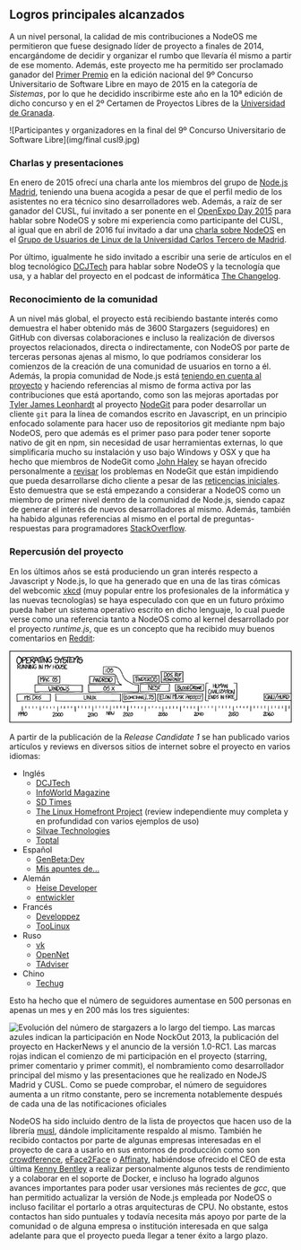 ## Logros principales alcanzados

A un nivel personal, la calidad de mis contribuciones a NodeOS me permitieron
que fuese designado líder de proyecto a finales de 2014, encargándome de decidir
y organizar el rumbo que llevaría él mismo a partir de ese momento. Además, este
proyecto me ha permitido ser proclamado ganador del
[Primer Premio](http://www.concursosoftwarelibre.org/1415/node/34.html) en la
edición nacional del 9º Concurso Universitario de Software Libre en mayo de 2015
en la categoría de *Sistemas*, por lo que he decidido inscribirme este año en la
10ª edición de dicho concurso y en el 2º Certamen de Proyectos Libres de la
[Universidad de Granada](http://osl.ugr.es/bases-de-los-premios-a-proyectos-libres-de-la-ugr).

![Participantes y organizadores en la final del 9º Concurso Universitario de Software Libre](img/final cusl9.jpg)

### Charlas y presentaciones

En enero de 2015 ofrecí una charla ante los miembros del grupo de
[Node.js Madrid](http://www.meetup.com/es/Node-js-Madrid/events/219754655),
teniendo una buena acogida a pesar de que el perfil medio de los asistentes no
era técnico sino desarrolladores web. Además, a raíz de ser ganador del CUSL,
fuí invitado a ser ponente en el
[OpenExpo Day 2015](http://www.openexpo.es/openexpo-day-2015) para hablar sobre
NodeOS y sobre mi experiencia como participante del CUSL, al igual que en abril
de 2016 fuí invitado a dar una
[charla sobre NodeOS](https://drive.google.com/file/d/0B9fEpRL8W1SPZUFkeGNDYk1RSlE/view?usp=sharing)
en el
[Grupo de Usuarios de Linux de la Universidad Carlos Tercero de Madrid](http://gul.es).

Por último, igualmente he sido invitado a escribir una serie de artículos en el
blog tecnológico [DCJTech](http://dcjtech.info) para hablar sobre NodeOS y la
tecnología que usa, y a hablar del proyecto en el podcast de informática
[The Changelog](https://changelog.com).

### Reconocimiento de la comunidad

A un nivel más global, el proyecto está recibiendo bastante interés como
demuestra el haber obtenido más de 3600 Stargazers (seguidores) en GitHub con
diversas colaboraciones e incluso la realización de diversos proyectos
relacionados, directa o indirectamente, con NodeOS por parte de terceras
personas ajenas al mismo, lo que podríamos considerar los comienzos de la
creación de una comunidad de usuarios en torno a él. Además, la propia comunidad
de Node.js está
[teniendo en cuenta al proyecto](https://github.com/npm/npm/issues/10894#issuecomment-168870323)
y haciendo referencias al mismo de forma activa por las contribuciones que está
aportando, como son las mejoras aportadas por
[Tyler James Leonhardt](https://tylerleonhardt.com) al proyecto
[NodeGit](http://www.nodegit.org) para poder desarrollar un cliente `git` para
la línea de comandos escrito en Javascript, en un principio enfocado solamente
para hacer uso de repositorios git mediante npm bajo NodeOS, pero que además es
el primer paso para poder tener soporte nativo de git en npm, sin necesidad de
usar herramientas externas, lo que simplificaría mucho su instalación y uso bajo
Windows y OSX y que ha hecho que miembros de NodeGit como
[John Haley](https://github.com/johnhaley81) se hayan ofrecido personalmente a
[revisar](https://github.com/NodeOS/NodeOS/issues/67#issuecomment-173987574) los
problemas en NodeGit que están impidiendo que pueda desarrollarse dicho cliente
a pesar de las
[reticencias iniciales](https://github.com/nodegit/nodegit/issues/508#issuecomment-88079486).
Esto demuestra que se está empezando a considerar a NodeOS como un miembro de
primer nivel dentro de la comunidad de Node.js, siendo capaz de generar el
interés de nuevos desarrolladores al mismo. Además, también ha habido algunas
referencias al mismo en el portal de preguntas-respuestas para programadores
[StackOverflow](http://stackoverflow.com/a/34005547/586382).

### Repercusión del proyecto

En los últimos años se está produciendo un gran interés respecto a Javascript y
Node.js, lo que ha generado que en una de las tiras cómicas del webcomic
[xkcd](https://xkcd.com) (muy popular entre los profesionales de la informática
y las nuevas tecnologías) se haya especulado con que en un futuro próximo pueda
haber un sistema operativo escrito en dicho lenguaje, lo cual puede verse como
una referencia tanto a NodeOS como al kernel desarrollado por el proyecto
*runtime.js*, que es un concepto que ha recibido muy buenos comentarios en
[Reddit](http://www.reddit.com/r/linux/comments/31lrig/xkcd_operating_systems/cq2sp0w):

[![Tira cómica de xkcd en la cual se muestran los distintos sistemas operativos que ha usado el autor de forma personal y los que cree que puede llegar a usar en el futuro, haciendo referencia a que sobre 2018 empezaría a usar uno basado en Javascript](img/operating_systems.png)](https://xkcd.com/1508)

A partir de la publicación de la *Release Candidate 1* se han publicado varios
artículos y reviews en diversos sitios de internet sobre el proyecto en varios
idiomas:

* Inglés
  * [DCJTech](http://dcjtech.info/topic/nodeos-1-0-rc1-press-note)
  * [InfoWorld Magazine](http://www.infoworld.com/article/3006978/javascript/move-over-linux-javascript-powered-nodeos-10-approaches.html)
  * [SD Times](http://sdtimes.com/nodeos-nears-1-0-in-its-quest-for-a-100-javascript-os)
  * [The Linux Homefront Project](http://tlhp.ml/node-os-review) (review
    independiente muy completa y en profundidad con varios ejemplos de uso)
  * [Silvae Technologies](http://silvaetechnologies.eu/blg/127/nodeos-1-0-to-base-entirely-on-javascipt-and-make-developer%E2%80%99s-life-easier)
  * [Toptal](http://www.toptal.com/nodejs/nodeos-the-javascript-based-operating-system)
* Español
  * [GenBeta:Dev](http://www.genbetadev.com/actualidad/minecraft-virus-historicos-c-nomadas-drupal-8-pull-request-49)
  * [Mis apuntes de...](http://misapuntesde.com/post.php?id=644)
* Alemán
  * [Heise Developer](http://www.heise.de/developer/meldung/NodeOS-Das-Linux-fuer-und-mit-Node-js-3013784.html)
  * [entwickler](https://entwickler.de/online/javascript/nodeos-1.0-rc1-192086.html)
* Francés
  * [Developpez](http://www.developpez.com/actu/92986/NodeOS-l-OS-leger-base-sur-le-noyau-Linux-Node-js-et-le-gestionnaire-de-paquets-npm-approche-sa-premiere-versión-majeure)
  * [TooLinux](http://www.toolinux.com/NodeOS-1-0-presque-denoue)
* Ruso
  * [vk](http://vk.com/ubuntulinux?w=wall-33241_432911%2Fcd8fbdf2641e4e68b8)
  * [OpenNet](http://www.opennet.ru/opennews/art.shtml?num=43386)
  * [TAdviser](http://www.tadviser.ru/index.php/Продукт:NodeOS)
* Chino
  * [Techug](http://www.techug.com/nodeos-the-javascript)

Esto ha hecho que el número de seguidores aumentase en 500 personas en apenas un
mes y en 200 más los tres siguientes:

![Evolución del número de stargazers a lo largo del tiempo. Las marcas azules indican la participación en Node NockOut 2013, la publicación del proyecto en HackerNews y el anuncio de la versión 1.0-RC1. Las marcas rojas indican el comienzo de mi participación en el proyecto (starring, primer comentario y primer commit), el nombramiento como desarrollador principal del mismo y las presentaciones que he realizado en NodeJS Madrid y CUSL. Como se puede comprobar, el número de seguidores aumenta a un ritmo constante, pero se incrementa notablemente después de cada una de las notificaciones oficiales](img/stargazers.png)

NodeOS ha sido incluido dentro de la lista de proyectos que hacen uso de la
librería [musl](http://wiki.musl-libc.org/wiki/Projects_using_musl), dándole
implícitamente respaldo al mismo. También he recibido contactos por parte de
algunas empresas interesadas en el proyecto de cara a usarlo en sus entornos de
producción como son [crowdference](https://crowdference.org),
[eFace2Face](https://eface2face.com) o [Affinaty](http://www.affinaty.com),
habiéndose ofrecido el CEO de esta última
[Kenny Bentley](https://github.com/heavyk) a realizar personalmente algunos
tests de rendimiento y a colaborar en el soporte de Docker, e incluso ha logrado
algunos avances importantes para poder usar versiones más recientes de *gcc*,
que han permitido actualizar la versión de Node.js empleada por NodeOS o incluso
facilitar el portarlo a otras arquitecturas de CPU. No obstante, estos contactos
han sido puntuales y todavía necesita más apoyo por parte de la comunidad o de
alguna empresa o institución interesada en que salga adelante para que el
proyecto pueda llegar a tener éxito a largo plazo.
